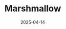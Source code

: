 ---  
layout: startup_page  
title: "Marshmallow"  
id: "marshmallow.com"  
permalink: "/marshmallowmarshmallow.com04142025/"  
website: "https://www.marshmallow.com"  
funding_round: "Growth Round"  
funding_amount: "$90M"  
investors: "Portage Capital, BlackRock, Columbia Lake Partners"  
about: "Marshmallow uses data science to build car insurance policies for immigrants and other underserved consumers. With over a million drivers insured and a profitable revenue run rate of $500 million, the company plans to expand into financial services and other insurance products, aiming to create a one-stop shop for financial needs of new arrivals to the UK."  
markets: "Insurance, Fintech, Financial Services, InsurTech"  
hq: "London, England, United Kingdom"  
founded_year: "2017"  
linkedin: "https://www.linkedin.com/company/marshmallowltd"  
twitter: "https://twitter.com/getmarshmallow"  
instagram: ""  
facebook: "https://www.facebook.com/marshmallowinsurance"  
crunchbase: "https://www.crunchbase.com/organization/marshmallow"  
pitchbook: "https://pitchbook.com/profiles/company/229508-38"  

date_display: "14-Apr-2025"  
date: "2025-04-14"

# SEO Optimization  
meta_title: "Marshmallow - Growth Round Funding ($90M)"  
meta_description: "Marshmallow, Marshmallow uses data science to build car insurance policies for immigrants and other underserved consumers. With over a million drivers insured and ..."  
meta_keywords: "Marshmallow, Insurance, Fintech, Financial Services, InsurTech, Growth Round funding"  
canonical_url: "https://startup.projectstartups.com/marshmallowmarshmallow.com04142025/"  
---